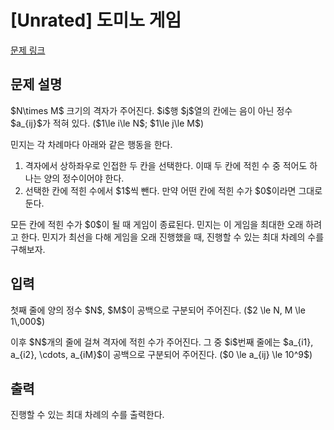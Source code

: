 # [Unrated] 도미노 게임

[문제 링크](https://www.acmicpc.net/problem/34053) 

## 문제 설명

<p>$N\times M$ 크기의 격자가 주어진다. $i$행 $j$열의 칸에는 음이 아닌 정수 $a_{ij}$가 적혀 있다. ($1\le i\le N$; $1\le j\le M$)</p>

<p>민지는 각 차례마다 아래와 같은 행동을 한다.</p>

<ol>
	<li>격자에서 상하좌우로 인접한 두 칸을 선택한다. 이때 두 칸에 적힌 수 중 적어도 하나는 양의 정수이어야 한다.</li>
	<li>선택한 칸에 적힌 수에서 $1$씩 뺀다. 만약 어떤 칸에 적힌 수가 $0$이라면 그대로 둔다.</li>
</ol>

<p>모든 칸에 적힌 수가 $0$이 될 때 게임이 종료된다. 민지는 이 게임을 최대한 오래 하려고 한다. 민지가 최선을 다해 게임을 오래 진행했을 때, 진행할 수 있는 최대 차례의 수를 구해보자.</p>

## 입력 

 <p>첫째 줄에 양의 정수 $N$, $M$이 공백으로 구분되어 주어진다. ($2 \le N, M \le 1\,000$)</p>

<p>이후 $N$개의 줄에 걸쳐 격자에 적힌 수가 주어진다. 그 중 $i$번째 줄에는 $a_{i1}, a_{i2}, \cdots, a_{iM}$이 공백으로 구분되어 주어진다. ($0 \le a_{ij} \le 10^9$)</p>

## 출력 

 <p>진행할 수 있는 최대 차례의 수를 출력한다.</p>


